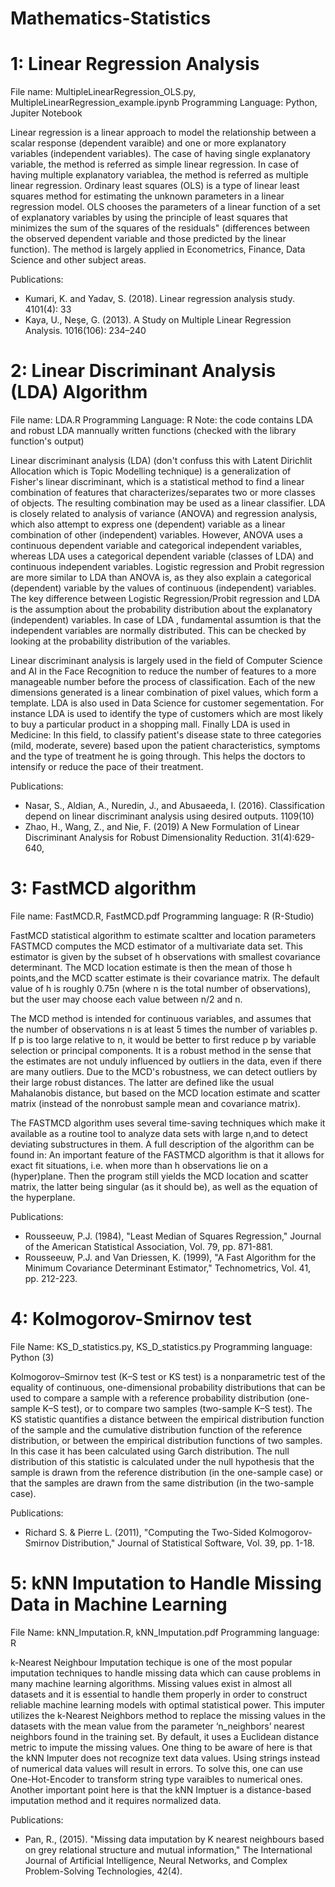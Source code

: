 # Mathematics-Statistics 
# 1: Linear Regression Analysis

File name: MultipleLinearRegression_OLS.py, MultipleLinearRegression_example.ipynb
Programming Language: Python, Jupiter Notebook

Linear regression is a linear approach to model the relationship between a scalar response (dependent varaible) and one or more explanatory variables (independent variables). The case of having single explanatory variable, the method is referred as simple linear regression. In case of having multiple explanatory variablea, the method is referred as multiple linear regression. Ordinary least squares (OLS) is a type of linear least squares method for estimating the unknown parameters in a linear regression model. OLS chooses the parameters of a linear function of a set of explanatory variables by using the principle of least squares that minimizes the sum of the squares of the residuals" (differences between the observed dependent variable and those predicted by the linear function). The method is largely applied in Econometrics, Finance, Data Science and other subject areas. 

Publications:

- Kumari, K. and Yadav, S. (2018). Linear regression analysis study. 4101(4): 33
- Kaya, U., Neşe, G. (2013). A Study on Multiple Linear Regression Analysis. 1016(106): 234–240


# 2: Linear Discriminant Analysis (LDA) Algorithm 

File name: LDA.R
Programming Language: R
Note: the code contains LDA and robust LDA mannually written functions (checked with the library function's output)

Linear discriminant analysis (LDA) (don't confuss this with Latent Dirichlit Allocation which is Topic Modelling technique) is a generalization of Fisher's linear discriminant, which is a statistical method to find a linear combination of features that characterizes/separates two or more classes of objects. The resulting combination may be used as a linear classifier. LDA is closely related to analysis of variance (ANOVA) and regression analysis, which also attempt to express one (dependent) variable as a linear combination of other (independent) variables. However, ANOVA uses a continuous dependent variable and categorical independent variables, whereas LDA uses a categorical dependent variable (classes of LDA) and continuous independent variables. Logistic regression and Probit regression are more similar to LDA than ANOVA is, as they also explain a categorical (dependent) variable by the values of continuous (independent) variables. The key difference between Logistic Regression/Probit regression and LDA is the assumption about the probability distribution about the explanatory (independent) variables. In case of LDA , fundamental assumtion is that the independent variables are normally distributed. This can be checked by looking at the probability distribution of the variables. 

Linear discriminant analysis is largely used in the field of Computer Science and AI in the Face Recognition to reduce the number of features to a more manageable number before the process of classification. Each of the new dimensions generated is a linear combination of pixel values, which form a template. LDA is also used in Data Science for customer segementation. For instance LDA is used to identify the type of customers which are most likely to buy a particular product in a shopping mall. Finally LDA is used in Medicine: In this field, to classify patient's disease state to three categories (mild, moderate, severe) based upon the patient characteristics, symptoms and the type of treatment he is going through. This helps the doctors to intensify or reduce the pace of their treatment.

Publications:

- Nasar, S., Aldian, A., Nuredin, J., and Abusaeeda, I. (2016). Classification depend on linear discriminant analysis using desired outputs. 1109(10) 
- Zhao, H., Wang, Z., and Nie, F. (2019) A New Formulation of Linear Discriminant Analysis for Robust Dimensionality Reduction. 31(4):629-640, 


# 3: FastMCD algorithm 
File name: FastMCD.R, FastMCD.pdf
Programming language: R (R-Studio)

FastMCD statistical algorithm to estimate scaltter and location parameters FASTMCD computes the MCD estimator of a multivariate data set. This estimator is given by the subset of h observations with smallest covariance determinant. The MCD location estimate is then the mean of those h points,and the MCD scatter estimate is their covariance matrix.  The default value of h is roughly 0.75n (where n is the total number of observations), but the user may choose each value between n/2 and n.

The MCD method is intended for continuous variables, and assumes that the number of observations n is at least 5 times the number of variables p. If p is too large relative to n, it would be better to first reduce p by variable selection or principal components. It is a robust method in the sense that the estimates are not unduly influenced by outliers in the data, even if there are many outliers. Due to the MCD's robustness, we can detect outliers by their large robust distances. The latter are defined like the usual Mahalanobis distance, but based on the MCD location estimate and scatter matrix (instead of the nonrobust sample mean and covariance matrix).

The FASTMCD algorithm uses several time-saving techniques which make it available as a routine tool to analyze data sets with large n,and to detect deviating substructures in them. A full description of the algorithm can be found in: An important feature of the FASTMCD algorithm is that it allows for exact fit situations, i.e. when more than h observations lie on a (hyper)plane. Then the program still yields the MCD location and scatter matrix, the latter being singular (as it should be), as well as the equation of the hyperplane.

Publications:
   - Rousseeuw, P.J. (1984), "Least Median of Squares Regression," 
   Journal of the American Statistical Association, Vol. 79, pp. 871-881.
   - Rousseeuw, P.J. and Van Driessen, K. (1999), "A Fast Algorithm for the 
   Minimum Covariance Determinant Estimator," Technometrics, Vol. 41, pp. 212-223.

# 4: Kolmogorov-Smirnov test
File Name: KS_D_statistics.py, KS_D_statistics.py
Programming language: Python (3)

Kolmogorov–Smirnov test (K–S test or KS test) is a nonparametric test of the equality of continuous, one-dimensional probability distributions that can be used to compare a sample with a reference probability distribution (one-sample K–S test), or to compare two samples (two-sample K–S test). The KS statistic quantifies a distance between the empirical distribution function of the sample and the cumulative distribution function of the reference distribution, or between the empirical distribution functions of two samples. In this case it has been calculated using Garch distribution. The null distribution of this statistic is calculated under the null hypothesis that the sample is drawn from the reference distribution (in the one-sample case) or that the samples are drawn from the same distribution (in the two-sample case). 

Publications:
   - Richard S. & Pierre L. (2011), "Computing the Two-Sided Kolmogorov-Smirnov Distribution,"
    Journal of Statistical Software, Vol. 39, pp. 1-18.
    
    
# 5: kNN Imputation to Handle Missing Data in Machine Learning
File Name: kNN_Imputation.R, kNN_Imputation.pdf
Programming language: R

k-Nearest Neighbour Imputation techique is one of the most popular imputation techniques to handle missing data which can cause problems in many machine learning algorithms. Missing values exist in almost all datasets and it is essential to handle them properly in order to construct reliable machine learning models with optimal statistical power. This imputer utilizes the k-Nearest Neighbors method to replace the missing values in the datasets with the mean value from the parameter ‘n_neighbors’ nearest neighbors found in the training set. By default, it uses a Euclidean distance metric to impute the missing values. One thing to be aware of here is that the kNN Imputer does not recognize text data values. Using strings instead of numerical data values will result in errors. To solve this, one can use One-Hot-Encoder to transform string type varaibles to numerical ones. Another important point here is that the kNN Imptuer is a distance-based imputation method and it requires normalized data. 

Publications:
   - Pan, R., (2015). "Missing data imputation by K nearest neighbours based on grey relational structure and mutual information," The International Journal of Artificial Intelligence, Neural Networks, and Complex Problem-Solving Technologies, 42(4).




